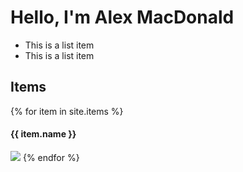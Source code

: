 # Hello, I'm Alex MacDonald

* This is a list item
* This is a list item   

## Items

{% for item in site.items %}
  <h4>{{ item.name }}</h4>
  <a href="{{ item.link }}" target="_blank"><img src="{{ item.thumb }}" /></a>
{% endfor %}
